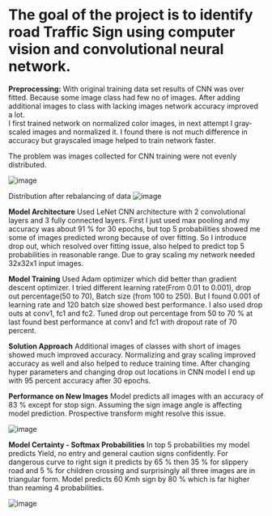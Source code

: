 # The goal of the project is to identify road Traffic Sign using computer vision and convolutional neural network.

**Preprocessing:** 
With original training data set results of CNN was over fitted. Because some image class had few no of images. After adding additional images to class with lacking images network accuracy improved a lot.  
I first trained network on normalized color images, in next attempt I gray-scaled images and normalized it. I found there is not much difference in accuracy but grayscaled image helped to train network faster.  

The problem was images collected for CNN training were not  evenly distributed.

![image](https://github.com/oalahurikar/Self-Driving/assets/13579623/432016d5-054f-42b3-bbf1-74efcaffd20c)

Distribution after rebalancing of data
![image](https://github.com/oalahurikar/Self-Driving/assets/13579623/be13f4f7-d8f5-4db5-a0de-defd116b0d75)


**Model Architecture**
Used LeNet CNN architecture with 2 convolutional layers and 3 fully connected layers. First I just used max pooling and my accuracy was about 91 % for 30 epochs, but top 5 probabilities showed me some of images predicted wrong because of over fitting. 
So I introduce drop out, which resolved over fitting issue, also helped to predict top 5 probabilities in reasonable range.  Due to gray scaling my network needed 32x32x1 input images.

**Model Training**
Used Adam optimizer which did better than gradient descent optimizer. I tried different learning rate(From 0.01 to 0.001), drop out percentage(50 to 70), Batch size (from 100 to 250). 
But I found 0.001 of learning rate and 120 batch size showed best performance. 
I also used drop outs at conv1, fc1 and fc2. Tuned drop out percentage from 50 to 70 % at last found best performance at conv1 and fc1 with dropout rate of 70 percent.

**Solution Approach**
Additional images of classes with short of images showed much improved accuracy. Normalizing and gray scaling improved accuracy as well and also helped to reduce training time. 
After changing hyper parameters and changing drop out locations in CNN model I end up with 95 percent accuracy after 30 epochs.

**Performance on New Images**
Model predicts all images with an accuracy of 83 % except for stop sign. Assuming the sign image angle is affecting model prediction. Prospective transform might resolve this issue.

![image](https://github.com/oalahurikar/Self-Driving/assets/13579623/fdb6ae60-df1a-43b5-ad64-42851a345d0c)

**Model Certainty - Softmax Probabilities**
In top 5 probabilities my model predicts Yield, no entry and general caution signs confidently. 
For dangerous curve to right sign it predicts by 65 % then 35 % for slippery road and 5 % for children crossing and surprisingly all three images are in triangular form. 
Model predicts 60 Kmh sign by 80 % which is far higher than reaming 4 probabilities. 

![image](https://github.com/oalahurikar/Self-Driving/assets/13579623/d1d7a756-59cd-429d-bd14-1ce2c1cd0b0d)

